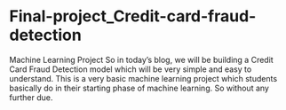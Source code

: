 # Final-project_Credit-card-fraud-detection
Machine Learning Project
So in today’s blog, we will be building a Credit Card Fraud Detection model which will be very simple and easy to understand. This is a very basic machine learning project which students basically do in their starting phase of machine learning. So without any further due.
